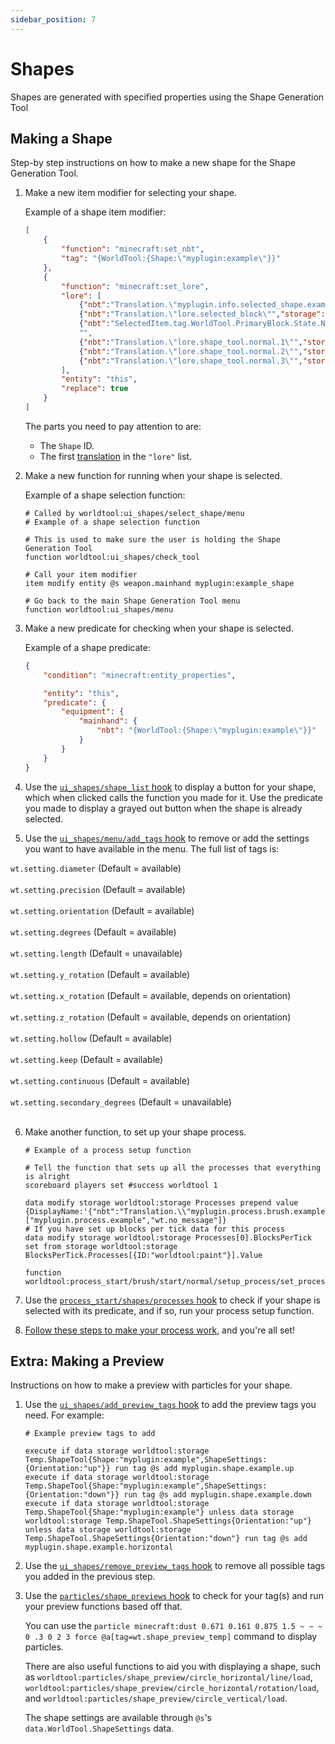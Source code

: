 ```yaml
---
sidebar_position: 7
---
```


# Shapes

Shapes are generated with specified properties using the Shape Generation Tool

## Making a Shape

Step-by step instructions on how to make a new shape for the Shape Generation Tool.

1. Make a new item modifier for selecting your shape.
    
    Example of a shape item modifier:
    
    ```json
    [
        {
            "function": "minecraft:set_nbt",
            "tag": "{WorldTool:{Shape:\"myplugin:example\"}}"
        },
        {
            "function": "minecraft:set_lore",
            "lore": [
                {"nbt":"Translation.\"myplugin.info.selected_shape.example\"","storage": "worldtool:storage","color": "yellow","italic": false},
                {"nbt":"Translation.\"lore.selected_block\"","storage": "worldtool:storage","color": "light_purple","italic": false},
                {"nbt":"SelectedItem.tag.WorldTool.PrimaryBlock.State.Name", "entity": "@s","color": "aqua","italic": false},
                "",
                {"nbt":"Translation.\"lore.shape_tool.normal.1\"","storage": "worldtool:storage","interpret": true,"italic": false},
                {"nbt":"Translation.\"lore.shape_tool.normal.2\"","storage": "worldtool:storage","interpret": true,"italic": false},
                {"nbt":"Translation.\"lore.shape_tool.normal.3\"","storage": "worldtool:storage","interpret": true,"italic": false}
            ],
            "entity": "this",
            "replace": true
        }
    ]
    ```

    The parts you need to pay attention to are:

    * The `Shape` ID.
    * The first [translation](translations#adding-translations-to-existing-languages) in the `"lore"` list.

2. Make a new function for running when your shape is selected.
    
    Example of a shape selection function:

    ```mcfunction
    # Called by worldtool:ui_shapes/select_shape/menu
    # Example of a shape selection function

    # This is used to make sure the user is holding the Shape Generation Tool
    function worldtool:ui_shapes/check_tool

    # Call your item modifier
    item modify entity @s weapon.mainhand myplugin:example_shape

    # Go back to the main Shape Generation Tool menu
    function worldtool:ui_shapes/menu
    ```

3. Make a new predicate for checking when your shape is selected.

    Example of a shape predicate:

    ```json
    {
        "condition": "minecraft:entity_properties",

        "entity": "this",
        "predicate": {
            "equipment": {
                "mainhand": {
                    "nbt": "{WorldTool:{Shape:\"myplugin:example\"}}"
                }
            }
        }
    }
    ```

4. Use the [`ui_shapes/shape_list` hook](hooks#ui_shapesshape_list) to display a button for your shape, which when clicked calls the function you made for it. Use the predicate you made to display a grayed out button when the shape is already selected.

5. Use the [`ui_shapes/menu/add_tags` hook](hooks#ui_shapesmenuadd_tags) to remove or add the settings you want to have available in the menu. The full list of tags is:
  
  `wt.setting.diameter` (Default = available)<br></br>
  `wt.setting.precision` (Default = available)<br></br>
  `wt.setting.orientation` (Default = available)<br></br>
  `wt.setting.degrees` (Default = available)<br></br>
  `wt.setting.length` (Default = unavailable)<br></br>
  `wt.setting.y_rotation` (Default = available)<br></br>
  `wt.setting.x_rotation` (Default = available, depends on orientation)<br></br>
  `wt.setting.z_rotation` (Default = available, depends on orientation)<br></br>
  `wt.setting.hollow` (Default = available)<br></br>
  `wt.setting.keep` (Default = available)<br></br>
  `wt.setting.continuous` (Default = available)<br></br>
  `wt.setting.secondary_degrees` (Default = unavailable)<br></br>

6. Make another function, to set up your shape process.

    ```mcfunction
    # Example of a process setup function

    # Tell the function that sets up all the processes that everything is alright
    scoreboard players set #success worldtool 1

    data modify storage worldtool:storage Processes prepend value {DisplayName:'{"nbt":"Translation.\\"myplugin.process.brush.example\\"","storage":"worldtool:storage"}',ID:"myplugin:example",Tags:["myplugin.process.example","wt.no_message"]}
    # If you have set up blocks per tick data for this process
    data modify storage worldtool:storage Processes[0].BlocksPerTick set from storage worldtool:storage BlocksPerTick.Processes[{ID:"worldtool:paint"}].Value

    function worldtool:process_start/brush/start/normal/setup_process/set_process_values
    ```

7. Use the [`process_start/shapes/processes` hook](hooks#process_startshapesprocesses) to check if your shape is selected with its predicate, and if so, run your process setup function.

8. [Follow these steps to make your process work](processes#setting-up-files), and you're all set!

## Extra: Making a Preview

Instructions on how to make a preview with particles for your shape.

1. Use the [`ui_shapes/add_preview_tags` hook](hooks#ui_shapesadd_preview_tags) to add the preview tags you need. For example:

    ```mcfunction word-wrap
    # Example preview tags to add

    execute if data storage worldtool:storage Temp.ShapeTool{Shape:"myplugin:example",ShapeSettings:{Orientation:"up"}} run tag @s add myplugin.shape.example.up
    execute if data storage worldtool:storage Temp.ShapeTool{Shape:"myplugin:example",ShapeSettings:{Orientation:"down"}} run tag @s add myplugin.shape.example.down
    execute if data storage worldtool:storage Temp.ShapeTool{Shape:"myplugin:example"} unless data storage worldtool:storage Temp.ShapeTool.ShapeSettings{Orientation:"up"} unless data storage worldtool:storage Temp.ShapeTool.ShapeSettings{Orientation:"down"} run tag @s add myplugin.shape.example.horizontal
    ```

2. Use the [`ui_shapes/remove_preview_tags` hook](hooks#ui_shapesremove_preview_tags) to remove all possible tags you added in the previous step.

3. Use the [`particles/shape_previews` hook](hooks#particlesshape_previews) to check for your tag(s) and run your preview functions based off that.

    You can use the `particle minecraft:dust 0.671 0.161 0.875 1.5 ~ ~ ~ 0 .3 0 2 3 force @a[tag=wt.shape_preview_temp]` command to display particles.
    
    There are also useful functions to aid you with displaying a shape, such as `worldtool:particles/shape_preview/circle_horizontal/line/load`, `worldtool:particles/shape_preview/circle_horizontal/rotation/load`, and `worldtool:particles/shape_preview/circle_vertical/load`.
    
    The shape settings are available through `@s`'s `data.WorldTool.ShapeSettings` data.
